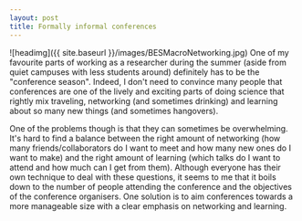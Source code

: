 ```yaml
---
layout: post
title: Formally informal conferences
---
```


![headimg]({{ site.baseurl }}/images/BESMacroNetworking.jpg) <!-- Use one of the images -->
One of my favourite parts of working as a researcher during the summer (aside from quiet campuses with less students around) definitely has to be the "conference season".
Indeed, I don't need to convince many people that conferences are one of the lively and exciting parts of doing science that rightly mix traveling, networking (and sometimes drinking) and learning about so many new things (and sometimes hangovers).

One of the problems though is that they can sometimes be overwhelming.
It's hard to find a balance between the right amount of networking (how many friends/collaborators do I want to meet and how many new ones do I want to make) and the right amount of learning (which talks do I want to attend and how much can I get from them).
Although everyone has their own technique to deal with these questions, it seems to me that it boils down to the number of people attending the conference and the objectives of the conference organisers.
One solution is to aim conferences towards a more manageable size with a clear emphasis on networking and learning.